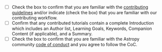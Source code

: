 - [ ] Check the box to confirm that you are familiar with the [contributing
  guidelines](https://learn.astropy.org/contributing/how-to-contribute) and/or
  indicate (check the box) that you are familiar with our contributing workflow.
- [ ] Confirm that any contributed tutorials contain a complete Introduction
  which includes an Author list, Learning Goals, Keywords, Companion Content (if
  applicable), and a Summary.
- [ ] Check the box to confirm that you are familiar with the Astropy community
  [code of
  conduct](https://github.com/astropy/astropy/blob/main/CODE_OF_CONDUCT.md) and
  you agree to follow the CoC.
